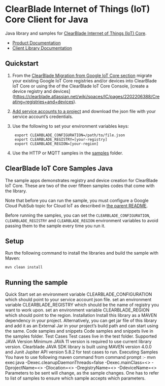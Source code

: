 # ClearBlade Internet of Things (IoT) Core Client for Java

Java library and samples for [ClearBlade Internet of Things (IoT) Core][product-docs].

- [Product Documentation][product-docs]
- [Client Library Documentation][javasdk]

## Quickstart

1. From the [ClearBlade Migration from Google IoT Core section](https://clearblade.atlassian.net/wiki/spaces/IC/pages/2202664969/Migration+from+Google+IoT+Core)
   migrate your existing Google IoT Core registries and/or devices into ClearBlade IoT Core or using the
   of the ClearBlade IoT Core Console, [create a device registry and devices] (https://clearblade.atlassian.net/wiki/spaces/IC/pages/2202206388/Creating+registries+and+devices).

2. [Add service accounts to a project](https://clearblade.atlassian.net/wiki/spaces/IC/pages/2240675843/Add+service+accounts+to+a+project) and download the json file with your service
   account’s credentials.

3. Use the following to set your environment variables keys:

   ```
    export CLEARBLADE_CONFIGURATION=/path/to/file.json
    export CLEARBLADE_REGISTRY=[your-registry]
    export CLEARBLADE_REGION=[your-region]
   ```

4. Use the HTTP or MQTT samples in the [samples](./clearblade-cloud-iot/samples) folder.

## ClearBlade IoT Core Samples Java

The sample apps demonstrates registry and device creation for ClearBlade IoT Core. These are two of the over fifteen samples codes that come with the library.

Note that before you can run the sample, you must configure a Google Cloud
PubSub topic for Cloud IoT as described in [the parent README](../README.md).

Before running the samples, you can set the `CLEARBLADE_CONFIGURATION`, `CLEARBLADE_REGISTRY` and
`CLEARBLADE_REGION` environment variables to avoid passing them to
the sample every time you run it.

## Setup

Run the following command to install the libraries and build the sample with
Maven:

    mvn clean install

## Running the sample

Quick Start
set an environment variable CLEARBLADE_CONFIGURATION which should point to your service account json file.
set an environment variable CLEARBLADE_REGISTRY which should be the name of registry you want to work upon.
set an environment variable CLEARBLADE_REGION which should point to the region.
Installation
Install this library as a MAVEN dependency in your project. Alternatively, you can get jar file of this library and add it as an External Jar in your project’s build path and can start using the same.
Code samples and snippets
Code samples and snippets live in the samples folder.
Test Cases
Test cases live in the test folder.
Supported JAVA Version
Minimum JAVA 11 version is required to use current library version. Clearblade JAVA SDK library is built using MAVEN version 4.0.0 and Junit Jupiter API version 5.8.2 for test cases to run.
Executing Samples
You have to use following maven command from command prompt :-
mvn exec:java -Dexec.cleanupDaemonThreads=false -Dexec.mainClass=<<Name of sample file you want to run>> -DprojectName=<<Your Project Name>> -Dlocation=<<location name>> -DregistryName=<<Registry Name>> -DdeviceName=<<Device Name>>
Parameters to be sent will change, as the sample changes. One has to refer to list of samples to ensure which sample accepts which parameters.

[product-docs]: https://clearblade.atlassian.net/wiki/spaces/IC/overview
[javasdk]: https://clearblade.atlassian.net/wiki/spaces/IC/pages/2231173185/Java
